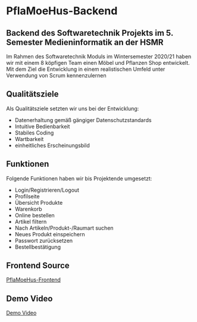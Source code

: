 # PflaMoeHus-Backend
## Backend des Softwaretechnik Projekts im 5. Semester Medieninformatik an der HSMR

Im Rahmen des Softwaretechnik Moduls im Wintersemester 2020/21 haben wir mit einem 8 köpfigen Team einen Möbel und Pflanzen Shop entwickelt.
Mit dem Ziel die Entwicklung in einem realistischen Umfeld unter Verwendung von Scrum kennenzulernen

## Qualitätsziele
Als Qualitätsziele setzten wir uns bei der Entwicklung:
- Datenerhaltung gemäß gängiger Datenschutzstandards
- Intuitive Bedienbarkeit
- Stabiles Coding
- Wartbarkeit
- einheitliches Erscheinungsbild

## Funktionen
Folgende Funktionen haben wir bis Projektende umgesetzt:
- Login/Registrieren/Logout
- Profilseite
- Übersicht Produkte
- Warenkorb
- Online bestellen
- Artikel filtern
- Nach Artikeln/Produkt-/Raumart suchen
- Neues Produkt einspeichern
- Passwort zurücksetzen
- Bestellbestätigung

## Frontend Source
[PflaMoeHus-Frontend](https://github.com/marie-scharhag/PflaMoeHus-Frontend)

## Demo Video
[Demo Video](https://youtu.be/ymXHFMnSj0Q)
